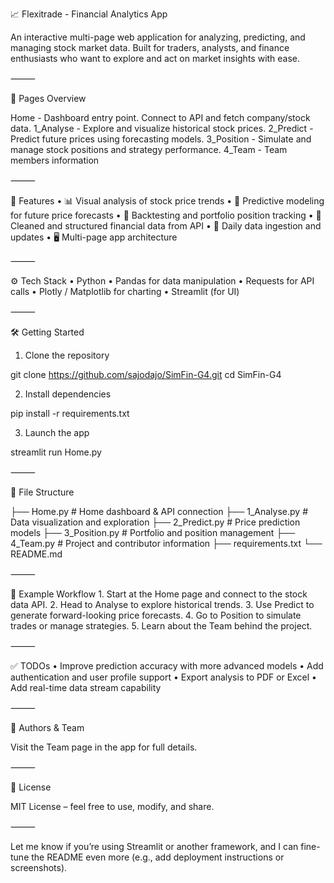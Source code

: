 📈 Flexitrade - Financial Analytics App

An interactive multi-page web application for analyzing, predicting, and managing stock market data. Built for traders, analysts, and finance enthusiasts who want to explore and act on market insights with ease.

⸻

🧩 Pages Overview


Home - Dashboard entry point. Connect to API and fetch company/stock data.
1_Analyse - Explore and visualize historical stock prices.
2_Predict - Predict future prices using forecasting models.
3_Position - Simulate and manage stock positions and strategy performance.
4_Team - Team members information



⸻

🚀 Features
	•	📊 Visual analysis of stock price trends
	•	🤖 Predictive modeling for future price forecasts
	•	🧠 Backtesting and portfolio position tracking
	•	🧹 Cleaned and structured financial data from API
	•	🔁 Daily data ingestion and updates
	•	🖥️ Multi-page app architecture

⸻

⚙️ Tech Stack
	•	Python
	•	Pandas for data manipulation
	•	Requests for API calls
	•	Plotly / Matplotlib for charting
	•	Streamlit (for UI)

⸻

🛠️ Getting Started

1. Clone the repository

git clone https://github.com/sajodajo/SimFin-G4.git
cd SimFin-G4

2. Install dependencies

pip install -r requirements.txt

3. Launch the app

streamlit run Home.py



⸻

📁 File Structure

├── Home.py         # Home dashboard & API connection
├── 1_Analyse.py    # Data visualization and exploration
├── 2_Predict.py    # Price prediction models
├── 3_Position.py   # Portfolio and position management
├── 4_Team.py       # Project and contributor information
├── requirements.txt
└── README.md



⸻

🧠 Example Workflow
	1.	Start at the Home page and connect to the stock data API.
	2.	Head to Analyse to explore historical trends.
	3.	Use Predict to generate forward-looking price forecasts.
	4.	Go to Position to simulate trades or manage strategies.
	5.	Learn about the Team behind the project.

⸻

✅ TODOs
	•	Improve prediction accuracy with more advanced models
	•	Add authentication and user profile support
	•	Export analysis to PDF or Excel
	•	Add real-time data stream capability

⸻

👥 Authors & Team

Visit the Team page in the app for full details.

⸻

🪪 License

MIT License – feel free to use, modify, and share.

⸻

Let me know if you’re using Streamlit or another framework, and I can fine-tune the README even more (e.g., add deployment instructions or screenshots).